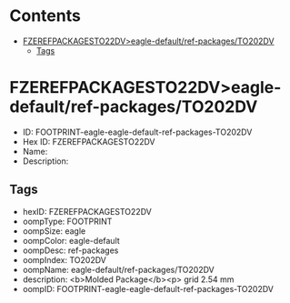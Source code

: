 



Contents
========

* [FZEREFPACKAGESTO22DV>eagle-default/ref-packages/TO202DV](#fzerefpackagesto22dveagle-defaultref-packagesto202dv)
	* [Tags](#tags)

# FZEREFPACKAGESTO22DV>eagle-default/ref-packages/TO202DV

- ID: FOOTPRINT-eagle-eagle-default-ref-packages-TO202DV
- Hex ID: FZEREFPACKAGESTO22DV
- Name: 
- Description: 

## Tags

- hexID: FZEREFPACKAGESTO22DV
- oompType: FOOTPRINT
- oompSize: eagle
- oompColor: eagle-default
- oompDesc: ref-packages
- oompIndex: TO202DV
- oompName: eagle-default/ref-packages/TO202DV
- description: &lt;b&gt;Molded Package&lt;/b&gt;&lt;p&gt;&#xD;
grid 2.54 mm
- oompID: FOOTPRINT-eagle-eagle-default-ref-packages-TO202DV
